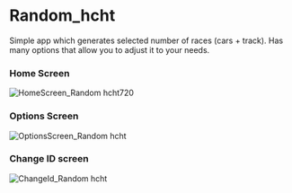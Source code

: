 # Random_hcht

Simple app which generates selected number of races (cars + track). Has many options that allow you to adjust it to your needs.

### Home Screen
![HomeScreen_Random hcht720](https://github.com/krakos01/Random_hcht/assets/62389231/52e5d251-c248-4c1a-b9f8-24fb862ab605)

### Options Screen
![OptionsScreen_Random hcht](https://github.com/krakos01/Random_hcht/assets/62389231/9a26c41d-15eb-4aa7-91ac-e65cf0fdbba2)

### Change ID screen
![ChangeId_Random hcht](https://github.com/krakos01/Random_hcht/assets/62389231/0959271c-01d7-472d-be1f-6a7aab595f7f)
